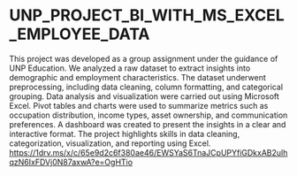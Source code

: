 # UNP_PROJECT_BI_WITH_MS_EXCEL_EMPLOYEE_DATA
This project was developed as a group assignment under the guidance of UNP Education.
We analyzed a raw dataset to extract insights into demographic and employment characteristics.
The dataset underwent preprocessing, including data cleaning, column formatting, and categorical grouping.
Data analysis and visualization were carried out using Microsoft Excel.
Pivot tables and charts were used to summarize metrics such as occupation distribution, income types, asset ownership, and communication preferences.
A dashboard was created to present the insights in a clear and interactive format.
The project highlights skills in data cleaning, categorization, visualization, and reporting using Excel.
https://1drv.ms/x/c/65e9d2c6f380ae46/EWSYaS6TnaJCpUPYfiGDkxAB2ulhqzN6IxFDVj0N87axwA?e=OgHTio
